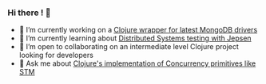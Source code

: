 ### Hi there ! 👋

- 🔭 I’m currently working on a [Clojure wrapper for latest MongoDB drivers](https://github.com/rhishikeshj/mongrove)
- 🌱 I’m currently learning about [Distributed Systems testing with Jepsen](https://rhishikesh.com/posts/understanding_the_jepsen_toolkit/)
- 👯 I’m open to collaborating on an intermediate level Clojure project looking for developers
- 💬 Ask me about [Clojure's implementation of Concurrency primitives like STM](https://rhishikesh.com/posts/mvcc_stm/)
